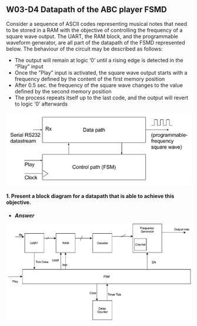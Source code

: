 ## W03-D4 Datapath of the ABC player FSMD

Consider a sequence of ASCII codes representing musical notes that need to be stored in a RAM with the objective of controlling the frequency of a square wave output. The UART, the RAM block, and the programmable waveform generator, are all part of the datapath of the FSMD represented below. The behaviour of the circuit may be described as follows:

- The output will remain at logic ‘0’ until a rising edge is detected in the “Play” input
- Once the ”Play” input is activated, the square wave output starts with a frequency defined by the content of the first memory position
- After 0.5 sec. the frequency of the square wave changes to the value defined by the second memory position
- The process repeats itself up to the last code, and the output will revert to logic ‘0’ afterwards

<img src="/Resources/images/w3d4.png" width="600">

#### 1. Present a block diagram for a datapath that is able to achieve this objective.

- ***Answer***

<img src="/Resources/images/w3d4_FSMD.png" width="600">
